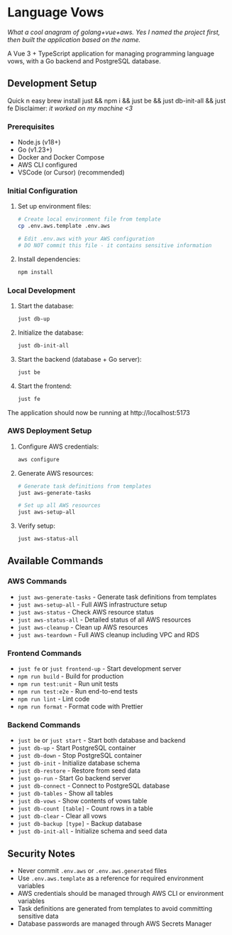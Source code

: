 # Language Vows

_What a cool anagram of golang+vue+aws. Yes I named the project first, then built the application based on the name._

A Vue 3 + TypeScript application for managing programming language vows, with a Go backend and PostgreSQL database.

## Development Setup

Quick n easy
brew install just && npm i && just be && just db-init-all && just fe
Disclaimer: _it worked on my machine <3_

### Prerequisites

- Node.js (v18+)
- Go (v1.23+)
- Docker and Docker Compose
- AWS CLI configured
- VSCode (or Cursor) (recommended)

### Initial Configuration

1. Set up environment files:

   ```sh
   # Create local environment file from template
   cp .env.aws.template .env.aws

   # Edit .env.aws with your AWS configuration
   # DO NOT commit this file - it contains sensitive information
   ```

2. Install dependencies:
   ```sh
   npm install
   ```

### Local Development

1. Start the database:

   ```sh
   just db-up
   ```

2. Initialize the database:

   ```sh
   just db-init-all
   ```

3. Start the backend (database + Go server):

   ```sh
   just be
   ```

4. Start the frontend:
   ```sh
   just fe
   ```

The application should now be running at http://localhost:5173

### AWS Deployment Setup

1. Configure AWS credentials:

   ```sh
   aws configure
   ```

2. Generate AWS resources:

   ```sh
   # Generate task definitions from templates
   just aws-generate-tasks

   # Set up all AWS resources
   just aws-setup-all
   ```

3. Verify setup:
   ```sh
   just aws-status-all
   ```

## Available Commands

### AWS Commands

- `just aws-generate-tasks` - Generate task definitions from templates
- `just aws-setup-all` - Full AWS infrastructure setup
- `just aws-status` - Check AWS resource status
- `just aws-status-all` - Detailed status of all AWS resources
- `just aws-cleanup` - Clean up AWS resources
- `just aws-teardown` - Full AWS cleanup including VPC and RDS

### Frontend Commands

- `just fe` or `just frontend-up` - Start development server
- `npm run build` - Build for production
- `npm run test:unit` - Run unit tests
- `npm run test:e2e` - Run end-to-end tests
- `npm run lint` - Lint code
- `npm run format` - Format code with Prettier

### Backend Commands

- `just be` or `just start` - Start both database and backend
- `just db-up` - Start PostgreSQL container
- `just db-down` - Stop PostgreSQL container
- `just db-init` - Initialize database schema
- `just db-restore` - Restore from seed data
- `just go-run` - Start Go backend server
- `just db-connect` - Connect to PostgreSQL database
- `just db-tables` - Show all tables
- `just db-vows` - Show contents of vows table
- `just db-count [table]` - Count rows in a table
- `just db-clear` - Clear all vows
- `just db-backup [type]` - Backup database
- `just db-init-all` - Initialize schema and seed data

## Security Notes

- Never commit `.env.aws` or `.env.aws.generated` files
- Use `.env.aws.template` as a reference for required environment variables
- AWS credentials should be managed through AWS CLI or environment variables
- Task definitions are generated from templates to avoid committing sensitive data
- Database passwords are managed through AWS Secrets Manager
